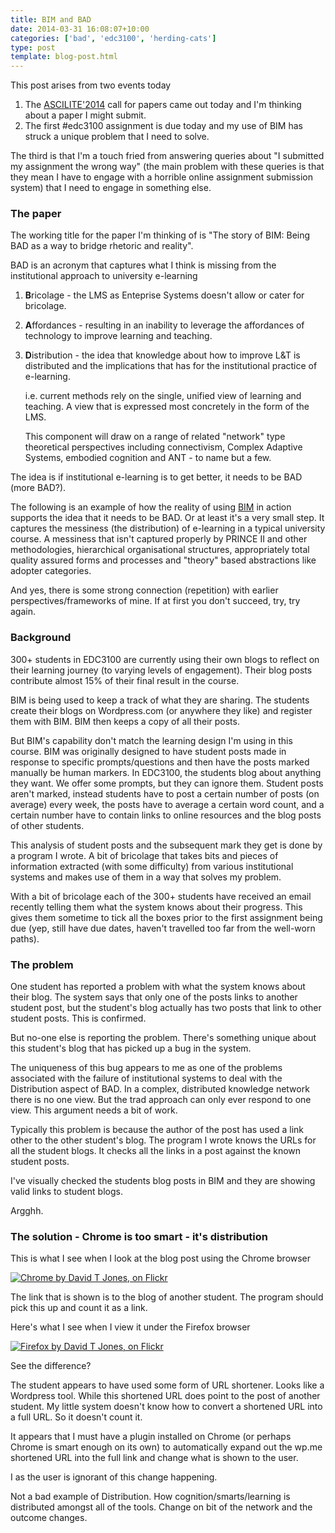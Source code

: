 ```yaml
---
title: BIM and BAD
date: 2014-03-31 16:08:07+10:00
categories: ['bad', 'edc3100', 'herding-cats']
type: post
template: blog-post.html
---
```

This post arises from two events today

1. The [ASCILITE'2014](http://ascilite2014.otago.ac.nz/) call for papers came out today and I'm thinking about a paper I might submit.
2. The first #edc3100 assignment is due today and my use of BIM has struck a unique problem that I need to solve.

The third is that I'm a touch fried from answering queries about "I submitted my assignment the wrong way" (the main problem with these queries is that they mean I have to engage with a horrible online assignment submission system) that I need to engage in something else.

### The paper

The working title for the paper I'm thinking of is "The story of BIM: Being BAD as a way to bridge rhetoric and reality".

BAD is an acronym that captures what I think is missing from the institutional approach to university e-learning

1. **B**ricolage - the LMS as Enteprise Systems doesn't allow or cater for bricolage.
2. **A**ffordances - resulting in an inability to leverage the affordances of technology to improve learning and teaching.
3. **D**istribution - the idea that knowledge about how to improve L&T is distributed and the implications that has for the institutional practice of e-learning.
    
    i.e. current methods rely on the single, unified view of learning and teaching. A view that is expressed most concretely in the form of the LMS.
    
    This component will draw on a range of related "network" type theoretical perspectives including connectivism, Complex Adaptive Systems, embodied cognition and ANT - to name but a few.
    

The idea is if institutional e-learning is to get better, it needs to be BAD (more BAD?).

The following is an example of how the reality of using [BIM](/blog2/research/bam-blog-aggregation-management/) in action supports the idea that it needs to be BAD. Or at least it's a very small step. It captures the messiness (the distribution) of e-learning in a typical university course. A messiness that isn't captured properly by PRINCE II and other methodologies, hierarchical organisational structures, appropriately total quality assured forms and processes and "theory" based abstractions like adopter categories.

And yes, there is some strong connection (repetition) with earlier perspectives/frameworks of mine. If at first you don't succeed, try, try again.

### Background

300+ students in EDC3100 are currently using their own blogs to reflect on their learning journey (to varying levels of engagement). Their blog posts contribute almost 15% of their final result in the course.

BIM is being used to keep a track of what they are sharing. The students create their blogs on Wordpress.com (or anywhere they like) and register them with BIM. BIM then keeps a copy of all their posts.

But BIM's capability don't match the learning design I'm using in this course. BIM was originally designed to have student posts made in response to specific prompts/questions and then have the posts marked manually be human markers. In EDC3100, the students blog about anything they want. We offer some prompts, but they can ignore them. Student posts aren't marked, instead students have to post a certain number of posts (on average) every week, the posts have to average a certain word count, and a certain number have to contain links to online resources and the blog posts of other students.

This analysis of student posts and the subsequent mark they get is done by a program I wrote. A bit of bricolage that takes bits and pieces of information extracted (with some difficulty) from various institutional systems and makes use of them in a way that solves my problem.

With a bit of bricolage each of the 300+ students have received an email recently telling them what the system knows about their progress. This gives them sometime to tick all the boxes prior to the first assignment being due (yep, still have due dates, haven't travelled too far from the well-worn paths).

### The problem

One student has reported a problem with what the system knows about their blog. The system says that only one of the posts links to another student post, but the student's blog actually has two posts that link to other student posts. This is confirmed.

But no-one else is reporting the problem. There's something unique about this student's blog that has picked up a bug in the system.

The uniqueness of this bug appears to me as one of the problems associated with the failure of institutional systems to deal with the Distribution aspect of BAD. In a complex, distributed knowledge network there is no one view. But the trad approach can only ever respond to one view. This argument needs a bit of work.

Typically this problem is because the author of the post has used a link other to the other student's blog. The program I wrote knows the URLs for all the student blogs. It checks all the links in a post against the known student posts.

I've visually checked the students blog posts in BIM and they are showing valid links to student blogs.

Argghh.

### The solution - Chrome is too smart - it's distribution

This is what I see when I look at the blog post using the Chrome browser

[![Chrome by David T Jones, on Flickr](http://farm8.static.flickr.com/7433/13530718753_60b06aeaa9_b.jpg "Chrome by David T Jones, on Flickr")](http://www.flickr.com/photos/david_jones/13530718753/)

The link that is shown is to the blog of another student. The program should pick this up and count it as a link.

Here's what I see when I view it under the Firefox browser

[![Firefox by David T Jones, on Flickr](http://farm3.static.flickr.com/2861/13530937114_2829553b5d_b.jpg "Firefox by David T Jones, on Flickr")](http://www.flickr.com/photos/david_jones/13530937114/)

See the difference?

The student appears to have used some form of URL shortener. Looks like a Wordpress tool. While this shortened URL does point to the post of another student. My little system doesn't know how to convert a shortened URL into a full URL. So it doesn't count it.

It appears that I must have a plugin installed on Chrome (or perhaps Chrome is smart enough on its own) to automatically expand out the wp.me shortened URL into the full link and change what is shown to the user.

I as the user is ignorant of this change happening.

Not a bad example of Distribution. How cognition/smarts/learning is distributed amongst all of the tools. Change on bit of the network and the outcome changes.